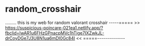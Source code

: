 # random_crosshair
.........
this is my web for random valorant crosshair 
-----===== >>  https://suspicious-poincare-021ea1.netlify.app/?fbclid=IwAR1u6FHzGPnacpMVc1hTige7IXZwkJL-drCoyDGe7J3U8N1ua6mDI0Gc84I << =====--------------
